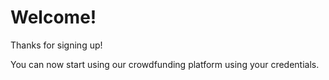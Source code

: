 Welcome!
===
Thanks for signing up!

You can now start using our crowdfunding platform using your credentials.
